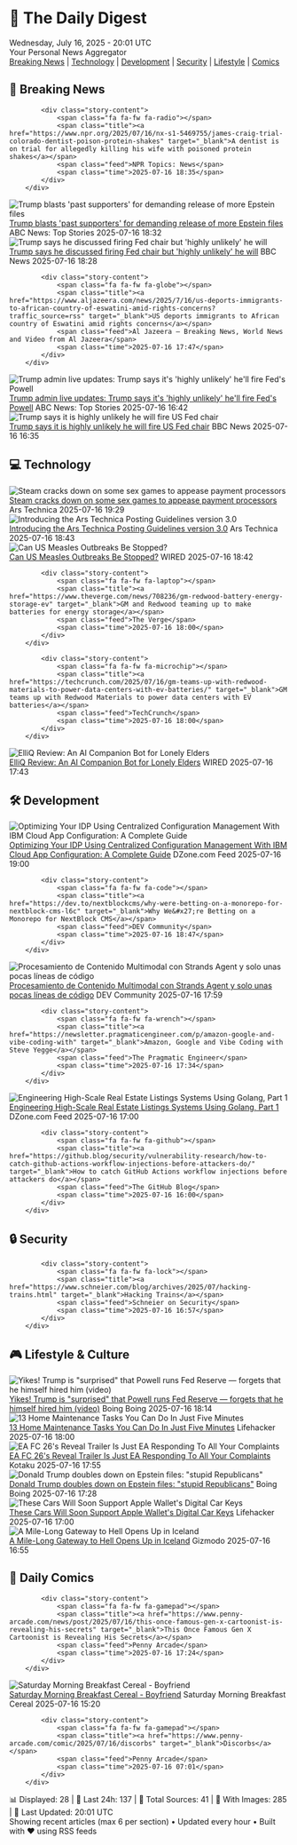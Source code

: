 <!-- Processing 54 RSS feeds at 2025-07-16 20:01:33 UTC -->
<!-- Processing: XKCD -->
<!-- Processing: Saturday Morning Breakfast Cereal -->
<!-- Processing: Dinosaur Comics -->
<!-- Processing: CNN Top Stories -->
<!-- Processing: CNN Breaking News -->
<!-- Processing: BBC World News -->
<!-- Processing: BBC Breaking News -->
<!-- Processing: NPR News -->
<!-- Processing: Reuters Top News -->
<!-- Processing: Reuters World News -->
<!-- Processing: NBC News Breaking -->
<!-- Processing: Guardian World News -->
<!-- Processing: Sky News World -->
<!-- Processing: Ars Technica -->
<!-- Processing: WIRED -->
<!-- Processing: Slashdot -->
<!-- Processing: Lobsters Python -->
<!-- Processing: Phoronix Linux News -->
<!-- Processing: DistroWatch -->
<!-- Processing: Ubuntu Blog -->
<!-- Processing: GitLab Blog -->
<!-- Processing: InfoQ -->
<!-- Processing: DZone -->
<!-- Processing: Krebs on Security -->
<!-- Generated 5 new posts out of 24 feeds processed -->
<div class="newspaper-header">
    <h1 class="newspaper-title">📰 The Daily Digest</h1>
    <div class="newspaper-date">Wednesday, July 16, 2025 - 20:01 UTC</div>
    <div class="newspaper-subtitle">Your Personal News Aggregator</div>
</div>

<div class="newspaper-nav">
    <a href="#breaking">Breaking News</a> |
    <a href="#tech">Technology</a> |
    <a href="#dev">Development</a> |
    <a href="#security">Security</a> |
    <a href="#lifestyle">Lifestyle</a> |
    <a href="#webcomics">Comics</a>
</div>

<div class="news-section breaking-news" id="breaking">
<h2 class="section-header">🚨 Breaking News</h2>
<div class="stories-container">
<div class="story">
            
            <div class="story-content">
                <span class="fa fa-fw fa-radio"></span>
                <span class="title"><a href="https://www.npr.org/2025/07/16/nx-s1-5469755/james-craig-trial-colorado-dentist-poison-protein-shakes" target="_blank">A dentist is on trial for allegedly killing his wife with poisoned protein shakes</a></span>
                <span class="feed">NPR Topics: News</span>
                <span class="time">2025-07-16 18:35</span>
            </div>
        </div>
<div class="story">
            <img src="https://s.abcnews.com/images/Politics/donald-trump-03-jef-250716_1752668836813_hpMain_4x3t_384.jpg" alt="Trump blasts &#x27;past supporters&#x27; for demanding release of more Epstein files" class="story-image" loading="lazy" onerror="this.style.display='none'">
            <div class="story-content">
                <span class="fa fa-fw fa-tv"></span>
                <span class="title"><a href="https://abcnews.go.com/Politics/trump-blasts-epstein-files-release-supporters/story?id=123799343" target="_blank">Trump blasts &#x27;past supporters&#x27; for demanding release of more Epstein files</a></span>
                <span class="feed">ABC News: Top Stories</span>
                <span class="time">2025-07-16 18:32</span>
            </div>
        </div>
<div class="story">
            <img src="https://ichef.bbci.co.uk/ace/standard/240/cpsprodpb/6d61/live/59e3ec90-625f-11f0-b877-9f61ae236590.jpg" alt="Trump says he discussed firing Fed chair but &#x27;highly unlikely&#x27; he will" class="story-image" loading="lazy" onerror="this.style.display='none'">
            <div class="story-content">
                <span class="fa fa-fw fa-earth-americas"></span>
                <span class="title"><a href="https://www.bbc.com/news/articles/c4geyrdprwjo" target="_blank">Trump says he discussed firing Fed chair but &#x27;highly unlikely&#x27; he will</a></span>
                <span class="feed">BBC News</span>
                <span class="time">2025-07-16 18:28</span>
            </div>
        </div>
<div class="story">
            
            <div class="story-content">
                <span class="fa fa-fw fa-globe"></span>
                <span class="title"><a href="https://www.aljazeera.com/news/2025/7/16/us-deports-immigrants-to-african-country-of-eswatini-amid-rights-concerns?traffic_source=rss" target="_blank">US deports immigrants to African country of Eswatini amid rights concerns</a></span>
                <span class="feed">Al Jazeera – Breaking News, World News and Video from Al Jazeera</span>
                <span class="time">2025-07-16 17:47</span>
            </div>
        </div>
<div class="story">
            <img src="https://s.abcnews.com/images/Politics/donald-trump-06-jef-250716_1752682494542_hpMain_4x3t_384.jpg" alt="Trump admin live updates: Trump says it&#x27;s &#x27;highly unlikely&#x27; he&#x27;ll fire Fed&#x27;s Powell" class="story-image" loading="lazy" onerror="this.style.display='none'">
            <div class="story-content">
                <span class="fa fa-fw fa-tv"></span>
                <span class="title"><a href="https://abcnews.go.com/Politics/live-updates/trump-admin-live-updates/?id=123730069" target="_blank">Trump admin live updates: Trump says it&#x27;s &#x27;highly unlikely&#x27; he&#x27;ll fire Fed&#x27;s Powell</a></span>
                <span class="feed">ABC News: Top Stories</span>
                <span class="time">2025-07-16 16:42</span>
            </div>
        </div>
<div class="story">
            <img src="https://ichef.bbci.co.uk/ace/standard/240/cpsprodpb/6d61/live/59e3ec90-625f-11f0-b877-9f61ae236590.jpg" alt="Trump says it is highly unlikely he will fire US Fed chair" class="story-image" loading="lazy" onerror="this.style.display='none'">
            <div class="story-content">
                <span class="fa fa-fw fa-earth-americas"></span>
                <span class="title"><a href="https://www.bbc.com/news/articles/c4geyrdprwjo" target="_blank">Trump says it is highly unlikely he will fire US Fed chair</a></span>
                <span class="feed">BBC News</span>
                <span class="time">2025-07-16 16:35</span>
            </div>
        </div>
</div>
</div>
<div class="news-section tech-news" id="tech">
<h2 class="section-header">💻 Technology</h2>
<div class="stories-container">
<div class="story">
            <img src="https://cdn.arstechnica.net/wp-content/uploads/2025/07/incest-500x500-1752693605.png" alt="Steam cracks down on some sex games to appease payment processors" class="story-image" loading="lazy" onerror="this.style.display='none'">
            <div class="story-content">
                <span class="fa fa-fw fa-cog"></span>
                <span class="title"><a href="https://arstechnica.com/gaming/2025/07/steam-cracks-down-on-some-sex-games-to-appease-payment-processors/" target="_blank">Steam cracks down on some sex games to appease payment processors</a></span>
                <span class="feed">Ars Technica</span>
                <span class="time">2025-07-16 19:29</span>
            </div>
        </div>
<div class="story">
            <img src="https://cdn.arstechnica.net/wp-content/uploads/2025/06/posting-guidelines-crypto-spammer-500x500.jpg" alt="Introducing the Ars Technica Posting Guidelines version 3.0" class="story-image" loading="lazy" onerror="this.style.display='none'">
            <div class="story-content">
                <span class="fa fa-fw fa-cog"></span>
                <span class="title"><a href="https://arstechnica.com/staff/2025/07/introducing-the-ars-technica-posting-guidelines-version-3-0/" target="_blank">Introducing the Ars Technica Posting Guidelines version 3.0</a></span>
                <span class="feed">Ars Technica</span>
                <span class="time">2025-07-16 18:43</span>
            </div>
        </div>
<div class="story">
            <img src="https://media.wired.com/photos/686c0b9c006ed189517b4339/master/pass/WIRED_Measles-Outbreak.jpg" alt="Can US Measles Outbreaks Be Stopped?" class="story-image" loading="lazy" onerror="this.style.display='none'">
            <div class="story-content">
                <span class="fa fa-fw fa-bolt"></span>
                <span class="title"><a href="https://www.wired.com/story/can-us-measles-outbreaks-be-stopped/" target="_blank">Can US Measles Outbreaks Be Stopped?</a></span>
                <span class="feed">WIRED</span>
                <span class="time">2025-07-16 18:42</span>
            </div>
        </div>
<div class="story">
            
            <div class="story-content">
                <span class="fa fa-fw fa-laptop"></span>
                <span class="title"><a href="https://www.theverge.com/news/708236/gm-redwood-battery-energy-storage-ev" target="_blank">GM and Redwood teaming up to make batteries for energy storage</a></span>
                <span class="feed">The Verge</span>
                <span class="time">2025-07-16 18:00</span>
            </div>
        </div>
<div class="story">
            
            <div class="story-content">
                <span class="fa fa-fw fa-microchip"></span>
                <span class="title"><a href="https://techcrunch.com/2025/07/16/gm-teams-up-with-redwood-materials-to-power-data-centers-with-ev-batteries/" target="_blank">GM teams up with Redwood Materials to power data centers with EV batteries</a></span>
                <span class="feed">TechCrunch</span>
                <span class="time">2025-07-16 18:00</span>
            </div>
        </div>
<div class="story">
            <img src="https://media.wired.com/photos/68773935a5c59eb7ebb482aa/master/pass/Review-%20ElliQ%20AI%20Companion%20Robot.png" alt="ElliQ Review: An AI Companion Bot for Lonely Elders" class="story-image" loading="lazy" onerror="this.style.display='none'">
            <div class="story-content">
                <span class="fa fa-fw fa-bolt"></span>
                <span class="title"><a href="https://www.wired.com/review/elliq-ai-companion-robot/" target="_blank">ElliQ Review: An AI Companion Bot for Lonely Elders</a></span>
                <span class="feed">WIRED</span>
                <span class="time">2025-07-16 17:43</span>
            </div>
        </div>
</div>
</div>
<div class="news-section dev-news" id="dev">
<h2 class="section-header">🛠️ Development</h2>
<div class="stories-container">
<div class="story">
            <img src="https://dz2cdn1.dzone.com/thumbnail?fid=18519317&w=600" alt="Optimizing Your IDP Using Centralized Configuration Management With IBM Cloud App Configuration: A Complete Guide" class="story-image" loading="lazy" onerror="this.style.display='none'">
            <div class="story-content">
                <span class="fa fa-fw fa-newspaper"></span>
                <span class="title"><a href="https://dzone.com/articles/ibm-cloud-app-configuration-idp" target="_blank">Optimizing Your IDP Using Centralized Configuration Management With IBM Cloud App Configuration: A Complete Guide</a></span>
                <span class="feed">DZone.com Feed</span>
                <span class="time">2025-07-16 19:00</span>
            </div>
        </div>
<div class="story">
            
            <div class="story-content">
                <span class="fa fa-fw fa-code"></span>
                <span class="title"><a href="https://dev.to/nextblockcms/why-were-betting-on-a-monorepo-for-nextblock-cms-l6c" target="_blank">Why We&#x27;re Betting on a Monorepo for NextBlock CMS</a></span>
                <span class="feed">DEV Community</span>
                <span class="time">2025-07-16 18:47</span>
            </div>
        </div>
<div class="story">
            <img src="https://media2.dev.to/dynamic/image/width=800%2Cheight=%2Cfit=scale-down%2Cgravity=auto%2Cformat=auto/https%3A%2F%2Fdev-to-uploads.s3.amazonaws.com%2Fuploads%2Fuser%2Fprofile_image%2F717518%2Fb550b165-b8b9-405d-acfb-e5dc846765b0.png" alt="Procesamiento de Contenido Multimodal con Strands Agent y solo unas pocas líneas de código" class="story-image" loading="lazy" onerror="this.style.display='none'">
            <div class="story-content">
                <span class="fa fa-fw fa-code"></span>
                <span class="title"><a href="https://dev.to/aws-espanol/procesamiento-de-contenido-multimodal-con-strands-agent-y-solo-unas-pocas-lineas-de-codigo-4mkk" target="_blank">Procesamiento de Contenido Multimodal con Strands Agent y solo unas pocas líneas de código</a></span>
                <span class="feed">DEV Community</span>
                <span class="time">2025-07-16 17:59</span>
            </div>
        </div>
<div class="story">
            
            <div class="story-content">
                <span class="fa fa-fw fa-wrench"></span>
                <span class="title"><a href="https://newsletter.pragmaticengineer.com/p/amazon-google-and-vibe-coding-with" target="_blank">Amazon, Google and Vibe Coding with Steve Yegge</a></span>
                <span class="feed">The Pragmatic Engineer</span>
                <span class="time">2025-07-16 17:34</span>
            </div>
        </div>
<div class="story">
            <img src="https://dz2cdn1.dzone.com/thumbnail?fid=18516589&w=600" alt="Engineering High-Scale Real Estate Listings Systems Using Golang, Part 1" class="story-image" loading="lazy" onerror="this.style.display='none'">
            <div class="story-content">
                <span class="fa fa-fw fa-newspaper"></span>
                <span class="title"><a href="https://dzone.com/articles/high-scale-real-estate-mls-integration-golang" target="_blank">Engineering High-Scale Real Estate Listings Systems Using Golang, Part 1</a></span>
                <span class="feed">DZone.com Feed</span>
                <span class="time">2025-07-16 17:00</span>
            </div>
        </div>
<div class="story">
            
            <div class="story-content">
                <span class="fa fa-fw fa-github"></span>
                <span class="title"><a href="https://github.blog/security/vulnerability-research/how-to-catch-github-actions-workflow-injections-before-attackers-do/" target="_blank">How to catch GitHub Actions workflow injections before attackers do</a></span>
                <span class="feed">The GitHub Blog</span>
                <span class="time">2025-07-16 16:00</span>
            </div>
        </div>
</div>
</div>
<div class="news-section security-news" id="security">
<h2 class="section-header">🔒 Security</h2>
<div class="stories-container">
<div class="story">
            
            <div class="story-content">
                <span class="fa fa-fw fa-lock"></span>
                <span class="title"><a href="https://www.schneier.com/blog/archives/2025/07/hacking-trains.html" target="_blank">Hacking Trains</a></span>
                <span class="feed">Schneier on Security</span>
                <span class="time">2025-07-16 16:57</span>
            </div>
        </div>
</div>
</div>
<div class="news-section lifestyle-news" id="lifestyle">
<h2 class="section-header">🎮 Lifestyle & Culture</h2>
<div class="stories-container">
<div class="story">
            <img src="https://i0.wp.com/boingboing.net/wp-content/uploads/2025/03/Jan-30-2025-President-Donald-Trump-speaks-at-a-.jpg?fit=1080%2C720&amp;quality=60&amp;ssl=1" alt="Yikes! Trump is &quot;surprised&quot; that Powell runs Fed Reserve — forgets that he himself hired him (video)" class="story-image" loading="lazy" onerror="this.style.display='none'">
            <div class="story-content">
                <span class="fa fa-fw fa-arrow-right"></span>
                <span class="title"><a href="https://boingboing.net/2025/07/16/yikes-trump-is-surprised-that-powell-runs-fed-reserve-forgets-that-he-himself-hired-him-video.html" target="_blank">Yikes! Trump is &quot;surprised&quot; that Powell runs Fed Reserve — forgets that he himself hired him (video)</a></span>
                <span class="feed">Boing Boing</span>
                <span class="time">2025-07-16 18:14</span>
            </div>
        </div>
<div class="story">
            <img src="https://lifehacker.com/imagery/articles/01K0A403V1SPMH42T8P8XDJTFV/hero-image.png" alt="13 Home Maintenance Tasks You Can Do In Just Five Minutes" class="story-image" loading="lazy" onerror="this.style.display='none'">
            <div class="story-content">
                <span class="fa fa-fw fa-life-ring"></span>
                <span class="title"><a href="https://lifehacker.com/home/easy-daily-home-maintenance-tasks?utm_medium=RSS" target="_blank">13 Home Maintenance Tasks You Can Do In Just Five Minutes</a></span>
                <span class="feed">Lifehacker</span>
                <span class="time">2025-07-16 18:00</span>
            </div>
        </div>
<div class="story">
            <img src="https://i.kinja-img.com/image/upload/c_fit,q_80,w_636/7349371988a88df237fc25781bdbf5da.jpg" alt="EA FC 26&#x27;s Reveal Trailer Is Just EA Responding To All Your Complaints" class="story-image" loading="lazy" onerror="this.style.display='none'">
            <div class="story-content">
                <span class="fa fa-fw fa-gamepad"></span>
                <span class="title"><a href="https://kotaku.com/fc-26-fifa-trailer-reveal-complaints-soccer-ea-sports-1851786431" target="_blank">EA FC 26&#x27;s Reveal Trailer Is Just EA Responding To All Your Complaints</a></span>
                <span class="feed">Kotaku</span>
                <span class="time">2025-07-16 17:55</span>
            </div>
        </div>
<div class="story">
            <img src="https://i0.wp.com/boingboing.net/wp-content/uploads/2025/05/trump-mad.jpg?fit=1080%2C720&amp;quality=60&amp;ssl=1" alt="Donald Trump doubles down on Epstein files: &quot;stupid Republicans&quot;" class="story-image" loading="lazy" onerror="this.style.display='none'">
            <div class="story-content">
                <span class="fa fa-fw fa-arrow-right"></span>
                <span class="title"><a href="https://boingboing.net/2025/07/16/donald-trump-doubles-down-on-epstein-files-stupid-republicans.html" target="_blank">Donald Trump doubles down on Epstein files: &quot;stupid Republicans&quot;</a></span>
                <span class="feed">Boing Boing</span>
                <span class="time">2025-07-16 17:28</span>
            </div>
        </div>
<div class="story">
            <img src="https://lifehacker.com/imagery/articles/01K09Z53Z2C9CCZTVV5HFMQ94V/hero-image.jpg" alt="These Cars Will Soon Support Apple Wallet&#x27;s Digital Car Keys" class="story-image" loading="lazy" onerror="this.style.display='none'">
            <div class="story-content">
                <span class="fa fa-fw fa-life-ring"></span>
                <span class="title"><a href="https://lifehacker.com/tech/these-cars-will-soon-support-apple-wallet-digital-car-keys?utm_medium=RSS" target="_blank">These Cars Will Soon Support Apple Wallet&#x27;s Digital Car Keys</a></span>
                <span class="feed">Lifehacker</span>
                <span class="time">2025-07-16 17:00</span>
            </div>
        </div>
<div class="story">
            <img src="https://gizmodo.com/app/uploads/2025/07/July-16-2025-Iceland-fissure-eruption-lava-flow.jpg" alt="A Mile-Long Gateway to Hell Opens Up in Iceland" class="story-image" loading="lazy" onerror="this.style.display='none'">
            <div class="story-content">
                <span class="fa fa-fw fa-computer"></span>
                <span class="title"><a href="https://gizmodo.com/a-mile-long-gateway-to-hell-opens-up-in-iceland-2000630127" target="_blank">A Mile-Long Gateway to Hell Opens Up in Iceland</a></span>
                <span class="feed">Gizmodo</span>
                <span class="time">2025-07-16 16:55</span>
            </div>
        </div>
</div>
</div>
<div class="news-section webcomics-section" id="webcomics">
<h2 class="section-header">🎨 Daily Comics</h2>
<div class="stories-container">
<div class="story">
            
            <div class="story-content">
                <span class="fa fa-fw fa-gamepad"></span>
                <span class="title"><a href="https://www.penny-arcade.com/news/post/2025/07/16/this-once-famous-gen-x-cartoonist-is-revealing-his-secrets" target="_blank">This Once Famous Gen X Cartoonist is Revealing His Secrets</a></span>
                <span class="feed">Penny Arcade</span>
                <span class="time">2025-07-16 17:24</span>
            </div>
        </div>
<div class="story">
            <img src="https://www.smbc-comics.com/comics/1752556983-20250717.png" alt="Saturday Morning Breakfast Cereal - Boyfriend" class="story-image" loading="lazy" onerror="this.style.display='none'">
            <div class="story-content">
                <span class="fa fa-fw fa-smile"></span>
                <span class="title"><a href="https://www.smbc-comics.com/comic/boyfriend" target="_blank">Saturday Morning Breakfast Cereal - Boyfriend</a></span>
                <span class="feed">Saturday Morning Breakfast Cereal</span>
                <span class="time">2025-07-16 15:20</span>
            </div>
        </div>
<div class="story">
            
            <div class="story-content">
                <span class="fa fa-fw fa-gamepad"></span>
                <span class="title"><a href="https://www.penny-arcade.com/comic/2025/07/16/discorbs" target="_blank">Discorbs</a></span>
                <span class="feed">Penny Arcade</span>
                <span class="time">2025-07-16 07:01</span>
            </div>
        </div>
</div>
</div>

<div class="newspaper-footer">
    <div class="stats">
        📊 Displayed: 28 | 📅 Last 24h: 137 | 📡 Total Sources: 41 | 📸 With Images: 285 |
        🔄 Last Updated: 20:01 UTC
    </div>
    <div class="footer-note">
        Showing recent articles (max 6 per section) • Updated every hour • Built with ❤️ using RSS feeds
    </div>
</div>
